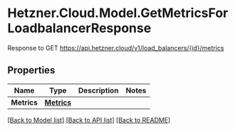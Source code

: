 # Hetzner.Cloud.Model.GetMetricsForLoadbalancerResponse
Response to GET https://api.hetzner.cloud/v1/load_balancers/{id}/metrics

## Properties

Name | Type | Description | Notes
------------ | ------------- | ------------- | -------------
**Metrics** | [**Metrics**](Metrics.md) |  | 

[[Back to Model list]](../../README.md#documentation-for-models) [[Back to API list]](../../README.md#documentation-for-api-endpoints) [[Back to README]](../../README.md)

